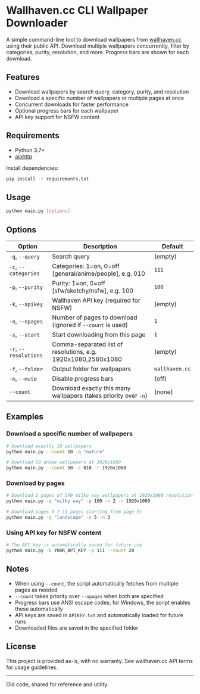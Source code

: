 # Wallhaven.cc CLI Wallpaper Downloader

A simple command-line tool to download wallpapers from [wallhaven.cc](https://wallhaven.cc) using their public API. Download multiple wallpapers concurrently, filter by categories, purity, resolution, and more. Progress bars are shown for each download.

## Features

- Download wallpapers by search query, category, purity, and resolution
- Download a specific number of wallpapers or multiple pages at once
- Concurrent downloads for faster performance
- Optional progress bars for each wallpaper
- API key support for NSFW content

## Requirements

- Python 3.7+
- [aiohttp](https://pypi.org/project/aiohttp/)

Install dependencies:
```sh
pip install -r requirements.txt
```

## Usage

```sh
python main.py [options]
```

## Options

| **Option**        | **Description**                                                   | **Default**   |
|-------------------|-------------------------------------------------------------------|---------------|
| `-q`, `--query`       | Search query                                                  | (empty)       |
| `-c`, `--categories`  | Categories: 1=on, 0=off [general/anime/people], e.g. 010      | `111`         |
| `-p`, `--purity`      | Purity: 1=on, 0=off [sfw/sketchy/nsfw], e.g. 100              | `100`         |
| `-k`, `--apikey`      | Wallhaven API key (required for NSFW)                         | (empty)       |
| `-n`, `--npages`      | Number of pages to download (ignored if `--count` is used)    | `1`           |
| `-s`, `--start`       | Start downloading from this page                              | `1`           |
| `-r`, `--resolutions` | Comma-separated list of resolutions, e.g. 1920x1080,2560x1080 | (empty)       |
| `-f`, `--folder`      | Output folder for wallpapers                                  | `wallhaven.cc`|
| `-m`, `--mute`        | Disable progress bars                                         | (off)         |
| `--count`             | Download exactly this many wallpapers (takes priority over `-n`) | (none)     |

## Examples

### Download a specific number of wallpapers
```sh
# Download exactly 10 wallpapers
python main.py --count 10 -q "nature"

# Download 50 anime wallpapers at 1920x1080
python main.py --count 50 -c 010 -r 1920x1080
```

### Download by pages
```sh
# Download 2 pages of SFW milky way wallpapers at 1920x1080 resolution
python main.py -q "milky way" -p 100 -n 2 -r 1920x1080

# Download pages 5-7 (3 pages starting from page 5)
python main.py -q "landscape" -s 5 -n 3
```

### Using API key for NSFW content
```sh
# The API key is automatically saved for future use
python main.py -k YOUR_API_KEY -p 111 --count 20
```

## Notes

- When using `--count`, the script automatically fetches from multiple pages as needed
- `--count` takes priority over `--npages` when both are specified
- Progress bars use ANSI escape codes; for Windows, the script enables these automatically
- API keys are saved in `APIKEY.txt` and automatically loaded for future runs
- Downloaded files are saved in the specified folder

## License
This project is provided as-is, with no warranty. See wallhaven.cc API terms for usage guidelines.

---

Old code, shared for reference and utility.